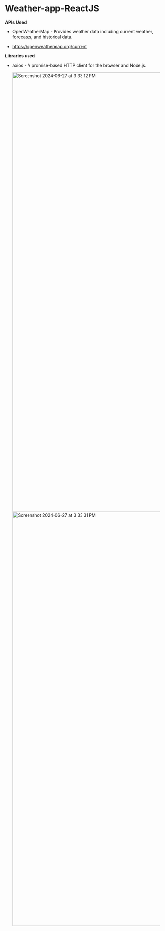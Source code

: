 # Weather-app-ReactJS

**APIs Used**
 - OpenWeatherMap - Provides weather data including current weather, forecasts, and historical data.

 - https://openweathermap.org/current

**Libraries used**

 - axios - A promise-based HTTP client for the browser and Node.js.


   <img width="1432" alt="Screenshot 2024-06-27 at 3 33 12 PM" src="https://github.com/SamN6017/Weather-app-ReactJS/assets/52350783/998b750a-3474-4985-b6d7-8c738e535da8">
   <img width="1349" alt="Screenshot 2024-06-27 at 3 33 31 PM" src="https://github.com/SamN6017/Weather-app-ReactJS/assets/52350783/a6c31670-db56-412a-a255-def0591bc57b">
